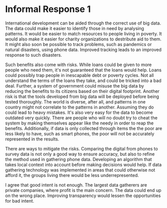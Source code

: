 # Informal Response 1

International development can be aided through the correct use of big data. The data could make it easier to identify those in need by analysing patterns. It would be easier to 
match resources to people living in poverty. It would also make it easier for charity organizations to destribute aid to them. It might also soon be possible to track problems, 
such as pandemics or natural disasters, using phone data. Improved tracking leads to an improved response to such disasters.

Such benefits also come with risks. While loans could be given to more people who need them, it's not guaranteed that the loans would help. Loans could possibly trap people in
inescapable debt or poverty cycles. Not all understand the terms of the loans they take, and could be tricked into a bad deal. Further, a system of government could misuse the
big data by reducing the benefits to its citizens based on their digital footprint. Another risk is that the tools developed from big data will be deployed before being tested
thoroughly. The world is diverse, after all, and patterns in one country might not correlate to the patterns in another. Assuming they do could lead to heavy mistakes. It's also
very easy for the data to become outdated very quickly. There are people who will no doubt try to cheat the system by making themselves appear like the needy in order to reap the
benefits. Additionally, if data is only collected through items the the poor are less likely to have, such as smart phones, the poor will not be accurately represented in the 
results.

There are ways to mitigate the risks. Comparing the digital from phones to survey data is not only a good way to ensure accuracy, but also to refine the method used in gathering 
phone data. Developing an algorithm that takes local context into account before making decisions would help. If data gathering technology was implemented in areas that could 
otherwise not afford it, the groups living there would be less underrepresented.

I agree that good intent is not enough. The largest data gatherers are private companies, where profit is the main concern. The data could end up on the wrong place. Improving
transparency would lessen the opportunities for bad intent. 

